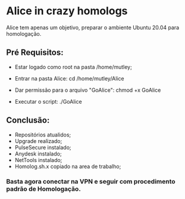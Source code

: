 # Alice in crazy homologs

Alice tem apenas um objetivo, preparar o ambiente Ubuntu 20.04 para homologação.

## Pré Requisitos:

- Estar logado como root na pasta /home/mutley;
- Entrar na pasta Alice:
    cd /home/mutley/Alice

- Dar permissão para o arquivo "GoAlice":
    chmod +x GoAlice
    
- Executar o script:
    ./GoAlice
  
## Conclusão:
- Repositórios atualidos;
- Upgrade realizado;
- PulseSecure instalado;
- Anydesk instalado;
- NetTools instalado;
- Homolog.sh.x copiado na area de trabalho;

### Basta agora conectar na VPN e seguir com procedimento padrão de Homologação.
